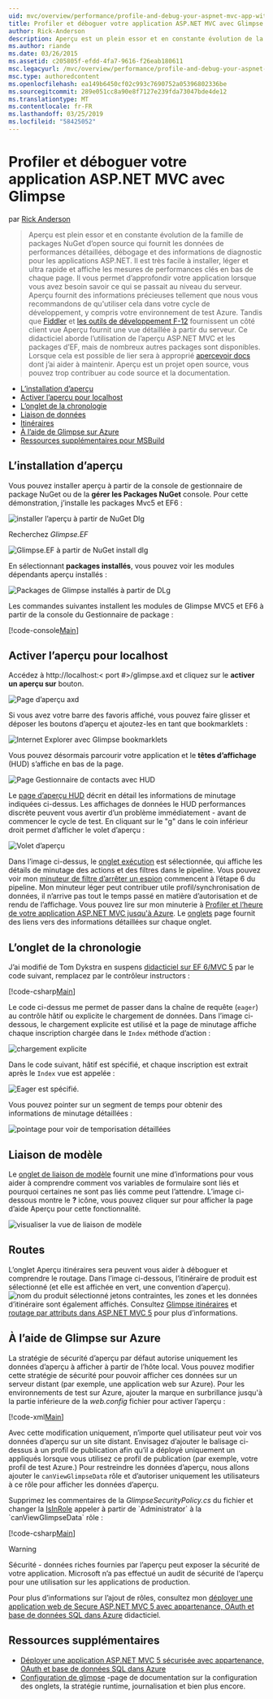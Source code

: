 ```yaml
---
uid: mvc/overview/performance/profile-and-debug-your-aspnet-mvc-app-with-glimpse
title: Profiler et déboguer votre application ASP.NET MVC avec Glimpse | Microsoft Docs
author: Rick-Anderson
description: Aperçu est un plein essor et en constante évolution de la famille de packages NuGet d’open source qui fournit les données de performances détaillées, débogage et informations de diagnostic pour ASP.NET un...
ms.author: riande
ms.date: 03/26/2015
ms.assetid: c205805f-efdd-4fa7-9616-f26eab180611
msc.legacyurl: /mvc/overview/performance/profile-and-debug-your-aspnet-mvc-app-with-glimpse
msc.type: authoredcontent
ms.openlocfilehash: ea149b6450cf02c993c7690752a05396802336be
ms.sourcegitcommit: 289e051cc8a90e8f7127e239fda73047bde4de12
ms.translationtype: MT
ms.contentlocale: fr-FR
ms.lasthandoff: 03/25/2019
ms.locfileid: "58425052"
---
```

<a name="profile-and-debug-your-aspnet-mvc-app-with-glimpse"></a>Profiler et déboguer votre application ASP.NET MVC avec Glimpse
====================
par [Rick Anderson]((https://twitter.com/RickAndMSFT))

> Aperçu est plein essor et en constante évolution de la famille de packages NuGet d’open source qui fournit les données de performances détaillées, débogage et des informations de diagnostic pour les applications ASP.NET. Il est très facile à installer, léger et ultra rapide et affiche les mesures de performances clés en bas de chaque page. Il vous permet d’approfondir votre application lorsque vous avez besoin savoir ce qui se passait au niveau du serveur. Aperçu fournit des informations précieuses tellement que nous vous recommandons de qu'utiliser cela dans votre cycle de développement, y compris votre environnement de test Azure. Tandis que [Fiddler](http://www.telerik.com/fiddler) et [les outils de développement F-12](https://msdn.microsoft.com/library/ie/gg589512(v=vs.85).aspx) fournissent un côté client vue Aperçu fournit une vue détaillée à partir du serveur. Ce didacticiel aborde l’utilisation de l’aperçu ASP.NET MVC et les packages d’EF, mais de nombreux autres packages sont disponibles. Lorsque cela est possible de lier sera à approprié [apercevoir docs](http://getglimpse.com/Docs/) dont j’ai aider à maintenir. Aperçu est un projet open source, vous pouvez trop contribuer au code source et la documentation.


- [L’installation d’aperçu](#ig)
- [Activer l’aperçu pour localhost](#eg)
- [L’onglet de la chronologie](#Time)
- [Liaison de données](#mb)
- [Itinéraires](#route)
- [À l’aide de Glimpse sur Azure](#da)
- [Ressources supplémentaires pour MSBuild](#addRes)

<a id="ig"></a>
## <a name="installing-glimpse"></a>L’installation d’aperçu

Vous pouvez installer aperçu à partir de la console de gestionnaire de package NuGet ou de la **gérer les Packages NuGet** console. Pour cette démonstration, j’installe les packages Mvc5 et EF6 :

![installer l’aperçu à partir de NuGet Dlg](profile-and-debug-your-aspnet-mvc-app-with-glimpse/_static/image1.png)

Recherchez *Glimpse.EF*

![Glimpse.EF à partir de NuGet install dlg](profile-and-debug-your-aspnet-mvc-app-with-glimpse/_static/image2.png)

En sélectionnant **packages installés**, vous pouvez voir les modules dépendants aperçu installés :

![Packages de Glimpse installés à partir de DLg](profile-and-debug-your-aspnet-mvc-app-with-glimpse/_static/image3.png)

Les commandes suivantes installent les modules de Glimpse MVC5 et EF6 à partir de la console du Gestionnaire de package :

[!code-console[Main](profile-and-debug-your-aspnet-mvc-app-with-glimpse/samples/sample1.cmd)]

<a id="eg"></a>
## <a name="enable-glimpse-for-localhost"></a>Activer l’aperçu pour localhost

Accédez à http://localhost:&lt; port #&gt;/glimpse.axd et cliquez sur le <strong>activer un aperçu sur</strong> bouton.

![Page d’aperçu axd](profile-and-debug-your-aspnet-mvc-app-with-glimpse/_static/image4.png)

Si vous avez votre barre des favoris affiché, vous pouvez faire glisser et déposer les boutons d’aperçu et ajoutez-les en tant que bookmarklets :

![Internet Explorer avec Glimpse bookmarklets](profile-and-debug-your-aspnet-mvc-app-with-glimpse/_static/image5.png)

Vous pouvez désormais parcourir votre application et le **têtes d’affichage** (HUD) s’affiche en bas de la page.

![Page Gestionnaire de contacts avec HUD](profile-and-debug-your-aspnet-mvc-app-with-glimpse/_static/image6.png)

Le [page d’aperçu HUD](http://getglimpse.com/Docs/Heads-up-Display) décrit en détail les informations de minutage indiquées ci-dessus. Les affichages de données le HUD performances discrète peuvent vous avertir d’un problème immédiatement - avant de commencer le cycle de test. En cliquant sur le &quot;g&quot; dans le coin inférieur droit permet d’afficher le volet d’aperçu :

![Volet d’aperçu](profile-and-debug-your-aspnet-mvc-app-with-glimpse/_static/image7.png)

Dans l’image ci-dessus, le [onglet exécution](http://getglimpse.com/Docs/Execution-Tab) est sélectionnée, qui affiche les détails de minutage des actions et des filtres dans le pipeline. Vous pouvez voir mon [minuteur de filtre d’arrêter un espion](http://www.nuget.org/packages/StopWatch/) commencent à l’étape 6 du pipeline. Mon minuteur léger peut contribuer utile profil/synchronisation de données, il n’arrive pas tout le temps passé en matière d’autorisation et de rendu de l’affichage. Vous pouvez lire sur mon minuterie à [Profiler et l’heure de votre application ASP.NET MVC jusqu'à Azure](https://blogs.msdn.com/b/webdev/archive/2014/07/29/profile-and-time-your-asp-net-mvc-app-all-the-way-to-azure.aspx). Le [onglets](http://getglimpse.com/Docs/Tabs) page fournit des liens vers des informations détaillées sur chaque onglet.

<a id="Time"></a>
## <a name="the-timeline-tab"></a>L’onglet de la chronologie

J’ai modifié de Tom Dykstra en suspens [didacticiel sur EF 6/MVC 5](../getting-started/getting-started-with-ef-using-mvc/creating-an-entity-framework-data-model-for-an-asp-net-mvc-application.md) par le code suivant, remplacez par le contrôleur instructors :

[!code-csharp[Main](profile-and-debug-your-aspnet-mvc-app-with-glimpse/samples/sample2.cs?highlight=1,20-31)]

Le code ci-dessus me permet de passer dans la chaîne de requête (`eager`) au contrôle hâtif ou explicite le chargement de données. Dans l’image ci-dessous, le chargement explicite est utilisé et la page de minutage affiche chaque inscription chargée dans le `Index` méthode d’action :

![chargement explicite](profile-and-debug-your-aspnet-mvc-app-with-glimpse/_static/image8.png)

Dans le code suivant, hâtif est spécifié, et chaque inscription est extrait après le `Index` vue est appelée :

![Eager est spécifié.](profile-and-debug-your-aspnet-mvc-app-with-glimpse/_static/image9.png)

Vous pouvez pointer sur un segment de temps pour obtenir des informations de minutage détaillées :

![pointage pour voir de temporisation détaillées](profile-and-debug-your-aspnet-mvc-app-with-glimpse/_static/image10.png)

<a id="mb"></a>
## <a name="model-binding"></a>Liaison de modèle

Le [onglet de liaison de modèle](http://getglimpse.com/Docs/Model-Binding-Tab) fournit une mine d’informations pour vous aider à comprendre comment vos variables de formulaire sont liés et pourquoi certaines ne sont pas liés comme peut l’attendre. L’image ci-dessous montre le **?** icône, vous pouvez cliquer sur pour afficher la page d’aide Aperçu pour cette fonctionnalité.

![visualiser la vue de liaison de modèle](profile-and-debug-your-aspnet-mvc-app-with-glimpse/_static/image11.png)

<a id="route"></a>
## <a name="routes"></a>Routes

 L’onglet Aperçu itinéraires sera peuvent vous aider à déboguer et comprendre le routage. Dans l’image ci-dessous, l’itinéraire de produit est sélectionné (et elle est affichée en vert, une convention d’aperçu). ![nom du produit sélectionné](profile-and-debug-your-aspnet-mvc-app-with-glimpse/_static/image12.png) jetons contraintes, les zones et les données d’itinéraire sont également affichés. Consultez [Glimpse itinéraires](http://getglimpse.com/Docs/Routes-Tab) et [routage par attributs dans ASP.NET MVC 5](https://blogs.msdn.com/b/webdev/archive/2013/10/17/attribute-routing-in-asp-net-mvc-5.aspx) pour plus d’informations. 

<a id="da"></a>
## <a name="using-glimpse-on-azure"></a>À l’aide de Glimpse sur Azure

La stratégie de sécurité d’aperçu par défaut autorise uniquement les données d’aperçu à afficher à partir de l’hôte local. Vous pouvez modifier cette stratégie de sécurité pour pouvoir afficher ces données sur un serveur distant (par exemple, une application web sur Azure). Pour les environnements de test sur Azure, ajouter la marque en surbrillance jusqu'à la partie inférieure de la *web.config* fichier pour activer l’aperçu :

[!code-xml[Main](profile-and-debug-your-aspnet-mvc-app-with-glimpse/samples/sample3.xml?highlight=2-6)]

Avec cette modification uniquement, n’importe quel utilisateur peut voir vos données d’aperçu sur un site distant. Envisagez d’ajouter le balisage ci-dessus à un profil de publication afin qu’il a déployé uniquement un appliqués lorsque vous utilisez ce profil de publication (par exemple, votre profil de test Azure.) Pour restreindre les données d’aperçu, nous allons ajouter le `canViewGlimpseData` rôle et d’autoriser uniquement les utilisateurs à ce rôle pour afficher les données d’aperçu.

Supprimez les commentaires de la *GlimpseSecurityPolicy.cs* du fichier et changer la [IsInRole](https://msdn.microsoft.com/library/system.security.principal.iprincipal.isinrole(v=vs.110).aspx) appeler à partir de `Administrator` à la `canViewGlimpseData` rôle :

[!code-csharp[Main](profile-and-debug-your-aspnet-mvc-app-with-glimpse/samples/sample4.cs?highlight=6)]

> [!WARNING]
> Sécurité - données riches fournies par l’aperçu peut exposer la sécurité de votre application. Microsoft n’a pas effectué un audit de sécurité de l’aperçu pour une utilisation sur les applications de production.


Pour plus d’informations sur l’ajout de rôles, consultez mon [déployer une application web de Secure ASP.NET MVC 5 avec appartenance, OAuth et base de données SQL dans Azure](https://azure.microsoft.com/documentation/articles/web-sites-dotnet-deploy-aspnet-mvc-app-membership-oauth-sql-database/) didacticiel.

<a id="addRes"></a>
## <a name="additional-resources"></a>Ressources supplémentaires

- [Déployer une application ASP.NET MVC 5 sécurisée avec appartenance, OAuth et base de données SQL dans Azure](https://azure.microsoft.com/documentation/articles/web-sites-dotnet-deploy-aspnet-mvc-app-membership-oauth-sql-database/)
- [Configuration de glimpse](http://getglimpse.com/Docs/Configuration) -page de documentation sur la configuration des onglets, la stratégie runtime, journalisation et bien plus encore.
